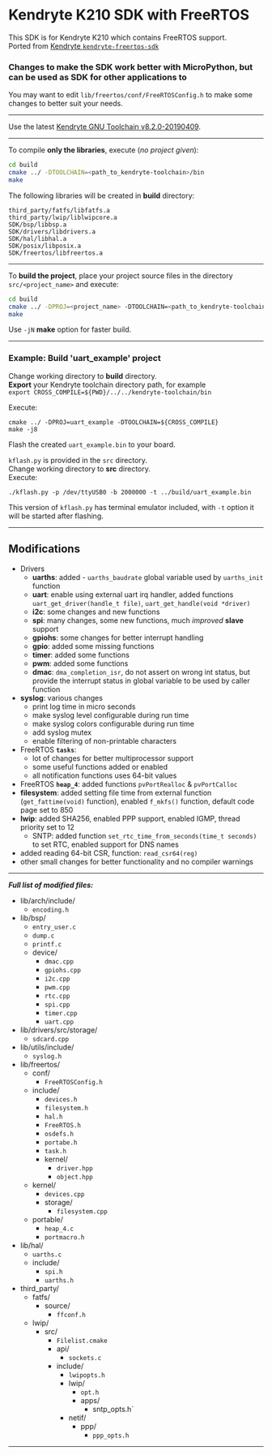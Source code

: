 Kendryte K210 SDK with FreeRTOS
======

This SDK is for Kendryte K210 which contains FreeRTOS support. <br> 
Ported from [Kendryte `kendryte-freertos-sdk`](https://github.com/kendryte/kendryte-freertos-sdk)

### Changes to make the SDK work better with MicroPython, but can be used as SDK for other applications to

You may want to edit `lib/freertos/conf/FreeRTOSConfig.h` to make some changes to better suit your needs.

---

Use the latest [Kendryte GNU Toolchain v8.2.0-20190409](https://github.com/kendryte/kendryte-gnu-toolchain/releases/tag/v8.2.0-20190409).

---

To compile **only the libraries**, execute (_no project given_):

```bash
cd build
cmake ../ -DTOOLCHAIN=<path_to_kendryte-toolchain>/bin
make 
```

The following libraries will be created in **build** directory:

```
third_party/fatfs/libfatfs.a
third_party/lwip/liblwipcore.a
SDK/bsp/libbsp.a
SDK/drivers/libdrivers.a
SDK/hal/libhal.a
SDK/posix/libposix.a
SDK/freertos/libfreertos.a
```

---

To **build the project**, place your project source files in the directory `src/<project_name>` and execute:

```bash
cd build
cmake ../ -DPROJ=<project_name> -DTOOLCHAIN=<path_to_kendryte-toolchain>/bin
make 
```

Use `-jN` **make** option for faster build.

---

### Example: Build 'uart_example' project

Change working directory to **build** directory.<br>
**Export** your Kendryte toolchain directory path, for example<br>
`export CROSS_COMPILE=${PWD}/../../kendryte-toolchain/bin`

Execute:

```
cmake ../ -DPROJ=uart_example -DTOOLCHAIN=${CROSS_COMPILE}
make -j8
```

Flash the created `uart_example.bin` to your board.

`kflash.py` is provided in the `src` directory.<br>
Change working directory to **src** directory.<br>
Execute:

```
./kflash.py -p /dev/ttyUSB0 -b 2000000 -t ../build/uart_example.bin
```

This version of `kflash.py` has terminal emulator included, with `-t` option it will be started after flashing.

---


## Modifications

* Drivers
  * **uarths**: added - `uarths_baudrate` global variable used by `uarths_init` function
  * **uart**: enable using external uart irq handler, added functions `uart_get_driver(handle_t file)`, `uart_get_handle(void *driver)`
  * **i2c**: some changes and new functions
  * **spi**: many changes, some new functions, much _improved_ **slave** support
  * **gpiohs**: some changes for better interrupt handling
  * **gpio**: added some missing functions
  * **timer**: added some functions
  * **pwm**: added some functions
  * **dmac**: `dma_completion_isr`, do not assert on wrong int status, but provide the interrupt status in global variable to be used by caller function 
* **syslog**: various changes
  * print log time in micro seconds
  * make syslog level configurable during run time
  * make syslog colors configurable during run time
  * add syslog mutex
  * enable filtering of non-printable characters
* FreeRTOS **`tasks`**:
  * lot of changes for better multiprocessor support
  * some useful functions added or enabled
  * all notification functions uses 64-bit values
* FreeRTOS **`heap_4`**: added functions `pvPortRealloc` & `pvPortCalloc`
* **filesystem**: added setting file time from external function (`get_fattime(void)` function), enabled `f_mkfs()` function, default code page set to 850
* **lwip**: added SHA256, enabled PPP support, enabled IGMP, thread priority set to 12
  * SNTP: added function `set_rtc_time_from_seconds(time_t seconds)` to set RTC, enabled support for DNS names
* added reading 64-bit CSR, function: `read_csr64(reg)`
* other small changes for better functionality and no compiler warnings

---

_**Full list of modified files:**_

* lib/arch/include/
  * `encoding.h`
* lib/bsp/
  * `entry_user.c`
  * `dump.c`
  * `printf.c`
  * device/
    * `dmac.cpp`
    * `gpiohs.cpp`
    * `i2c.cpp`
    * `pwm.cpp`
    * `rtc.cpp`
    * `spi.cpp`
    * `timer.cpp`
    * `uart.cpp`
* lib/drivers/src/storage/
  * `sdcard.cpp`
* lib/utils/include/
  * `syslog.h`
* lib/freertos/
  * conf/
    * `FreeRTOSConfig.h`
  * include/
    * `devices.h`
    * `filesystem.h`
    * `hal.h`
    * `FreeRTOS.h`
    * `osdefs.h`
    * `portabe.h`
    * `task.h`
    * kernel/
      * `driver.hpp`
      * `object.hpp`
  * kernel/
    * `devices.cpp`
    * storage/
      * `filesystem.cpp`
  * portable/
    * `heap_4.c`
    * `portmacro.h`
* lib/hal/
  * `uarths.c`
  * include/
    * `spi.h`
    * `uarths.h`
* third_party/
  * fatfs/
    * source/
      * `ffconf.h`
  * lwip/
    * src/
      * `Filelist.cmake`
      * api/
        * `sockets.c`
      * include/
        * `lwipopts.h`
        * lwip/
          * `opt.h`
          * apps/
            * sntp_opts.h`
        * netif/
          * ppp/
            * `ppp_opts.h`

---
